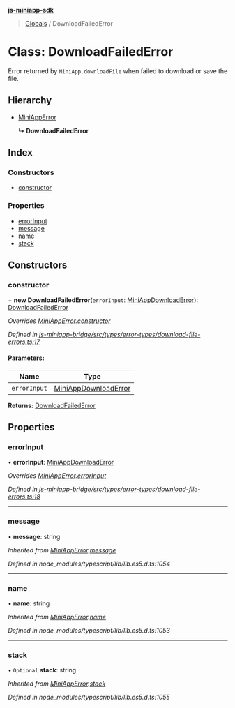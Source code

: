 **[js-miniapp-sdk](../README.md)**

> [Globals](../README.md) / DownloadFailedError

# Class: DownloadFailedError

Error returned by `MiniApp.downloadFile` when failed to download or save the file.

## Hierarchy

* [MiniAppError](miniapperror.md)

  ↳ **DownloadFailedError**

## Index

### Constructors

* [constructor](downloadfailederror.md#constructor)

### Properties

* [errorInput](downloadfailederror.md#errorinput)
* [message](downloadfailederror.md#message)
* [name](downloadfailederror.md#name)
* [stack](downloadfailederror.md#stack)

## Constructors

### constructor

\+ **new DownloadFailedError**(`errorInput`: [MiniAppDownloadError](../interfaces/miniappdownloaderror.md)): [DownloadFailedError](downloadfailederror.md)

*Overrides [MiniAppError](miniapperror.md).[constructor](miniapperror.md#constructor)*

*Defined in [js-miniapp-bridge/src/types/error-types/download-file-errors.ts:17](https://github.com/rakutentech/js-miniapp/blob/e6e9208/js-miniapp-bridge/src/types/error-types/download-file-errors.ts#L17)*

#### Parameters:

Name | Type |
------ | ------ |
`errorInput` | [MiniAppDownloadError](../interfaces/miniappdownloaderror.md) |

**Returns:** [DownloadFailedError](downloadfailederror.md)

## Properties

### errorInput

•  **errorInput**: [MiniAppDownloadError](../interfaces/miniappdownloaderror.md)

*Overrides [MiniAppError](miniapperror.md).[errorInput](miniapperror.md#errorinput)*

*Defined in [js-miniapp-bridge/src/types/error-types/download-file-errors.ts:18](https://github.com/rakutentech/js-miniapp/blob/e6e9208/js-miniapp-bridge/src/types/error-types/download-file-errors.ts#L18)*

___

### message

•  **message**: string

*Inherited from [MiniAppError](miniapperror.md).[message](miniapperror.md#message)*

*Defined in node_modules/typescript/lib/lib.es5.d.ts:1054*

___

### name

•  **name**: string

*Inherited from [MiniAppError](miniapperror.md).[name](miniapperror.md#name)*

*Defined in node_modules/typescript/lib/lib.es5.d.ts:1053*

___

### stack

• `Optional` **stack**: string

*Inherited from [MiniAppError](miniapperror.md).[stack](miniapperror.md#stack)*

*Defined in node_modules/typescript/lib/lib.es5.d.ts:1055*
